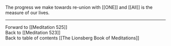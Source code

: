The progress we make towards re-union with [[ONE]] and [[All]] is the measure of our lives. 

___

Forward to [[Meditation 525]]  
Back to [[Meditation 523]]  
Back to table of contents [[The Lionsberg Book of Meditations]]  